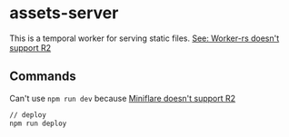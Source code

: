 # assets-server

This is a temporal worker for serving static files. 
[See: Worker-rs doesn't support R2](https://github.com/cloudflare/workers-rs/issues/181)

## Commands

Can't use `npm run dev` because [Miniflare doesn't support R2](https://github.com/cloudflare/miniflare/issues/276)

```sh
// deploy
npm run deploy
```
